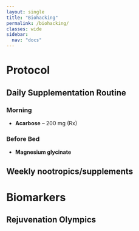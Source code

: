 ```yaml
---
layout: single
title: "Biohacking"
permalink: /biohacking/
classes: wide
sidebar:
  nav: "docs"
---
```


# Protocol

## Daily Supplementation Routine

### Morning

- **Acarbose** – 200 mg (Rx)

### Before Bed

- **Magnesium glycinate**

## Weekly nootropics/supplements

# Biomarkers

## Rejuvenation Olympics

